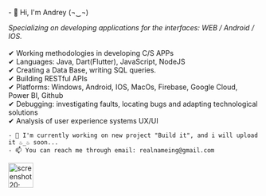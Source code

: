 <div dir="ltr">
    <p>- 👋 Hi, I'm Andrey (¬‿¬)<p>
        <i> Specializing on developing applications for the interfaces: WEB / Android / IOS.</i>
        <br><br>
        ✔ Working methodologies in developing C/S APPs <br>
        ✔ Languages: Java, Dart(Flutter), JavaScript, NodeJS<br>
        ✔ Creating a Data Base, writing SQL queries.<br>
        ✔ Building RESTful APIs<br>
        ✔ Platforms: Windows, Android, IOS, MacOs, Firebase, Google Cloud, Power BI, Github <br>
        ✔ Debugging: investigating faults, locating bugs and adapting technological solutions <br>
        ✔ Analysis of user experience systems UX/UI <br>
    </p>

    - 🌱 I'm currently working on new project "Build it", and i will upload it ♨_♨ soon...
    - 📫 You can reach me through email: realnameing@gmail.com
</div>

<img  height="50;" title="screenshot 20;" src="https://user-images.githubusercontent.com/16803977/201543223-5d416fc6-8e40-4154-bf61-1bb3d943d11b.png">
